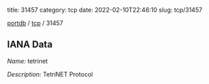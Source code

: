 title: 31457
category: tcp
date: 2022-02-10T22:46:10
slug: tcp/31457

[portdb](/) / [tcp](/category/tcp.html) / 31457


## IANA Data

_Name:_ tetrinet

_Description:_ TetriNET Protocol

